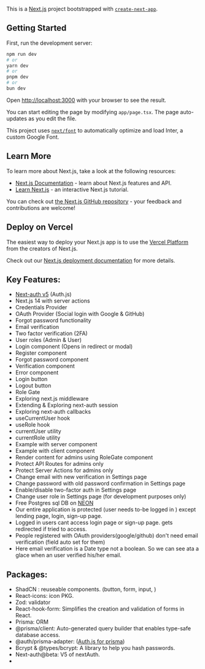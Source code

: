 This is a [Next.js](https://nextjs.org/) project bootstrapped with [`create-next-app`](https://github.com/vercel/next.js/tree/canary/packages/create-next-app).

## Getting Started

First, run the development server:

```bash
npm run dev
# or
yarn dev
# or
pnpm dev
# or
bun dev
```

Open [http://localhost:3000](http://localhost:3000) with your browser to see the result.

You can start editing the page by modifying `app/page.tsx`. The page auto-updates as you edit the file.

This project uses [`next/font`](https://nextjs.org/docs/basic-features/font-optimization) to automatically optimize and load Inter, a custom Google Font.

## Learn More

To learn more about Next.js, take a look at the following resources:

- [Next.js Documentation](https://nextjs.org/docs) - learn about Next.js features and API.
- [Learn Next.js](https://nextjs.org/learn) - an interactive Next.js tutorial.

You can check out [the Next.js GitHub repository](https://github.com/vercel/next.js/) - your feedback and contributions are welcome!

## Deploy on Vercel

The easiest way to deploy your Next.js app is to use the [Vercel Platform](https://vercel.com/new?utm_medium=default-template&filter=next.js&utm_source=create-next-app&utm_campaign=create-next-app-readme) from the creators of Next.js.

Check out our [Next.js deployment documentation](https://nextjs.org/docs/deployment) for more details.

## Key Features:

- [Next-auth v5](https://authjs.dev/guides/upgrade-to-v5) (Auth.js)
- Next.js 14 with server actions
- Credentials Provider
- OAuth Provider (Social login with Google & GitHub)
- Forgot password functionality
- Email verification
- Two factor verification (2FA)
- User roles (Admin & User)
- Login component (Opens in redirect or modal)
- Register component
- Forgot password component
- Verification component
- Error component
- Login button
- Logout button
- Role Gate
- Exploring next.js middleware
- Extending & Exploring next-auth session
- Exploring next-auth callbacks
- useCurrentUser hook
- useRole hook
- currentUser utility
- currentRole utility
- Example with server component
- Example with client component
- Render content for admins using RoleGate component
- Protect API Routes for admins only
- Protect Server Actions for admins only
- Change email with new verification in Settings page
- Change password with old password confirmation in Settings page
- Enable/disable two-factor auth in Settings page
- Change user role in Settings page (for development purposes only)
- Free Postgres sql DB on [NEON](https://neon.tech/)
- Our entire application is protected (user needs to-be logged in ) except lending page, login, sign-up page.
- Logged in users cant access login page or sign-up page. gets redirected if tried to access.
- People registered with OAuth providers(google/github) don't need email verification (field auto set for them)
- Here email verification is a Date type not a boolean. So we can see ata a glace when an user verified his/her email.

## Packages:

- ShadCN : reuseable components. (button, form, input, )
- React-icons: icon PKG.
- Zod: validator
- React-hook-form: Simplifies the creation and validation of forms in React.
- Prisma: ORM
- @prisma/client: Auto-generated query builder that enables type-safe database access.
- @auth/prisma-adapter: ([Auth.js for prisma](https://authjs.dev/reference/adapter/prisma))
- Bcrypt & @types/bcrypt: A library to help you hash passwords.
- Next-auth@beta: V5 of nextAuth.
-
